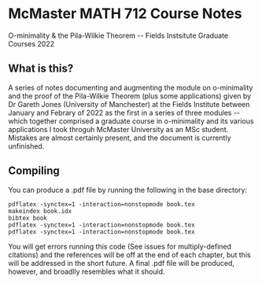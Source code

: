 # McMaster MATH 712 Course Notes

O-minimality & the Pila-Wilkie Theorem -- Fields Instsitute Graduate Courses 2022

## What is this?

A series of notes documenting and augmenting the module on o-minimality and the 
proof of the Pila-Wilkie Theorem (plus some applications) given by Dr Gareth Jones (University of Manchester) at the Fields Institute between January and Febrary of 2022 as the first in a series of three modules -- which together comprised a graduate course in o-minimality and its various applications I took throguh McMaster University as an MSc student. Mistakes are almost certainly present, and the document is currently unfinished.

## Compiling

You can produce a .pdf file by running the following in the base directory:

```
pdflatex -synctex=1 -interaction=nonstopmode book.tex
makeindex book.idx
bibtex book
pdflatex -synctex=1 -interaction=nonstopmode book.tex
pdflatex -synctex=1 -interaction=nonstopmode book.tex
```

You will get errors running this code (See issues for multiply-defined 
citations) and the references will be off at the end of each chapter, but this 
will be addressed in the short future. A final .pdf file will be produced, however, and broadlly resembles what it should.
